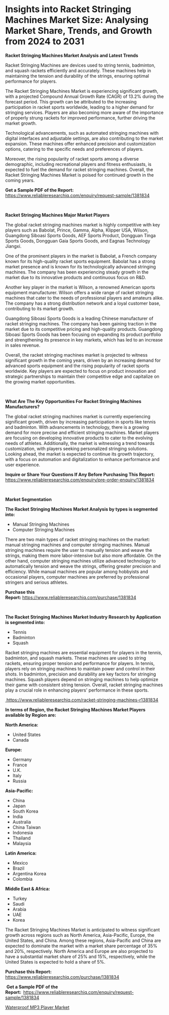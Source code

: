 <p><h1>Insights into Racket Stringing Machines Market Size: Analysing Market Share, Trends, and Growth from 2024 to 2031</h1></p><p><strong>Racket Stringing Machines Market Analysis and Latest Trends</strong></p>
<p><p>Racket Stringing Machines are devices used to string tennis, badminton, and squash rackets efficiently and accurately. These machines help in maintaining the tension and durability of the strings, ensuring optimal performance for players.</p><p>The Racket Stringing Machines Market is experiencing significant growth, with a projected Compound Annual Growth Rate (CAGR) of 13.2% during the forecast period. This growth can be attributed to the increasing participation in racket sports worldwide, leading to a higher demand for stringing services. Players are also becoming more aware of the importance of properly strung rackets for improved performance, further driving the market growth.</p><p>Technological advancements, such as automated stringing machines with digital interfaces and adjustable settings, are also contributing to the market expansion. These machines offer enhanced precision and customization options, catering to the specific needs and preferences of players.</p><p>Moreover, the rising popularity of racket sports among a diverse demographic, including recreational players and fitness enthusiasts, is expected to fuel the demand for racket stringing machines. Overall, the Racket Stringing Machines Market is poised for continued growth in the coming years.</p></p>
<p><strong>Get a Sample PDF of the Report:&nbsp;</strong> <a href="https://www.reliableresearchiq.com/enquiry/request-sample/1381834">https://www.reliableresearchiq.com/enquiry/request-sample/1381834</a></p>
<p>&nbsp;</p>
<p><strong>Racket Stringing Machines Major Market Players</strong></p>
<p><p>The global racket stringing machines market is highly competitive with key players such as Babolat, Prince, Gamma, Alpha, Klipper USA, Wilson, Guangdong Siboasi Sports Goods, AEF Sports Product, Dongguan Tinga Sports Goods, Dongguan Gaia Sports Goods, and Eagnas Technology Jiangxi.</p><p>One of the prominent players in the market is Babolat, a French company known for its high-quality racket sports equipment. Babolat has a strong market presence and is known for its technologically advanced stringing machines. The company has been experiencing steady growth in the market due to its innovative products and continuous focus on R&D.</p><p>Another key player in the market is Wilson, a renowned American sports equipment manufacturer. Wilson offers a wide range of racket stringing machines that cater to the needs of professional players and amateurs alike. The company has a strong distribution network and a loyal customer base, contributing to its market growth.</p><p>Guangdong Siboasi Sports Goods is a leading Chinese manufacturer of racket stringing machines. The company has been gaining traction in the market due to its competitive pricing and high-quality products. Guangdong Siboasi Sports Goods has been focusing on expanding its product portfolio and strengthening its presence in key markets, which has led to an increase in sales revenue.</p><p>Overall, the racket stringing machines market is projected to witness significant growth in the coming years, driven by an increasing demand for advanced sports equipment and the rising popularity of racket sports worldwide. Key players are expected to focus on product innovation and strategic partnerships to maintain their competitive edge and capitalize on the growing market opportunities.</p></p>
<p>&nbsp;</p>
<p><strong>What Are The Key Opportunities For Racket Stringing Machines Manufacturers?</strong></p>
<p><p>The global racket stringing machines market is currently experiencing significant growth, driven by increasing participation in sports like tennis and badminton. With advancements in technology, there is a growing demand for more precise and efficient stringing machines. Market players are focusing on developing innovative products to cater to the evolving needs of athletes. Additionally, the market is witnessing a trend towards customization, with players seeking personalized stringing solutions. Looking ahead, the market is expected to continue its growth trajectory, with a focus on automation and digitalization to enhance performance and user experience.</p></p>
<p><strong>Inquire or Share Your Questions If Any Before Purchasing This Report:</strong> <a href="https://www.reliableresearchiq.com/enquiry/pre-order-enquiry/1381834">https://www.reliableresearchiq.com/enquiry/pre-order-enquiry/1381834</a></p>
<p>&nbsp;</p>
<p><strong>Market Segmentation</strong></p>
<p><strong>The Racket Stringing Machines Market Analysis by types is segmented into:</strong></p>
<p><ul><li>Manual Stringing Machines</li><li>Computer Stringing Machines</li></ul></p>
<p><p>There are two main types of racket stringing machines on the market: manual stringing machines and computer stringing machines. Manual stringing machines require the user to manually tension and weave the strings, making them more labor-intensive but also more affordable. On the other hand, computer stringing machines utilize advanced technology to automatically tension and weave the strings, offering greater precision and efficiency. While manual machines are popular among hobbyists and occasional players, computer machines are preferred by professional stringers and serious athletes.</p></p>
<p><strong>Purchase this Report:&nbsp;</strong><a href="https://www.reliableresearchiq.com/purchase/1381834">https://www.reliableresearchiq.com/purchase/1381834</a></p>
<p>&nbsp;</p>
<p><strong>The Racket Stringing Machines Market Industry Research by Application is segmented into:</strong></p>
<p><ul><li>Tennis</li><li>Badminton</li><li>Squash</li></ul></p>
<p><p>Racket stringing machines are essential equipment for players in the tennis, badminton, and squash markets. These machines are used to string rackets, ensuring proper tension and performance for players. In tennis, players rely on stringing machines to maintain power and control in their shots. In badminton, precision and durability are key factors for stringing machines. Squash players depend on stringing machines to help optimize their game with consistent string tension. Overall, racket stringing machines play a crucial role in enhancing players' performance in these sports.</p></p>
<p><a href="https://www.reliableresearchiq.com/racket-stringing-machines-r1381834">&nbsp;https://www.reliableresearchiq.com/racket-stringing-machines-r1381834</a></p>
<p><strong>In terms of Region, the Racket Stringing Machines Market Players available by Region are:</strong></p>
<p>
    <p> <strong> North America: </strong>
        <ul>
            <li>United States</li>
            <li>Canada</li>
        </ul>
        </p> 
    <p> <strong> Europe: </strong>
        <ul>
            <li>Germany</li>
            <li>France</li>
            <li>U.K.</li>
            <li>Italy</li>
            <li>Russia</li>
        </ul>
        </p> 
    <p> <strong> Asia-Pacific: </strong>
        <ul>
            <li>China</li>
            <li>Japan</li>
            <li>South Korea</li>
            <li>India</li>
            <li>Australia</li>
            <li>China Taiwan</li>
            <li>Indonesia</li>
            <li>Thailand</li>
            <li>Malaysia</li>
        </ul>
        </p> 
    <p> <strong> Latin America: </strong>
        <ul>
            <li>Mexico</li>
            <li>Brazil</li>
            <li>Argentina Korea</li>
            <li>Colombia</li>
        </ul>
        </p> 
    <p> <strong> Middle East & Africa: </strong>
        <ul>
            <li>Turkey</li>
            <li>Saudi</li>
            <li>Arabia</li>
            <li>UAE</li>
            <li>Korea</li>
        </ul>
    </p>
    </p>
<p><p>The Racket Stringing Machines Market is anticipated to witness significant growth across regions such as North America, Asia-Pacific, Europe, the United States, and China. Among these regions, Asia-Pacific and China are expected to dominate the market with a market share percentage of 35% and 20%, respectively. North America and Europe are also projected to have a substantial market share of 25% and 15%, respectively, while the United States is expected to hold a share of 5%.</p></p>
<p><strong>Purchase this Report: </strong><a href="https://www.reliableresearchiq.com/purchase/1381834">https://www.reliableresearchiq.com/purchase/1381834</a></p>
<p>&nbsp;<strong>Get a Sample PDF of the Report:&nbsp;&nbsp;</strong><a href="https://www.reliableresearchiq.com/enquiry/request-sample/1381834">https://www.reliableresearchiq.com/enquiry/request-sample/1381834</a></p>
<p><strong></strong></p>
<p><p><a href="https://github.com/wrwgzwbr35/Market-Research-Report-List-1/blob/main/waterproof-mp3-player-market.md">Waterproof MP3 Player Market</a></p></p>